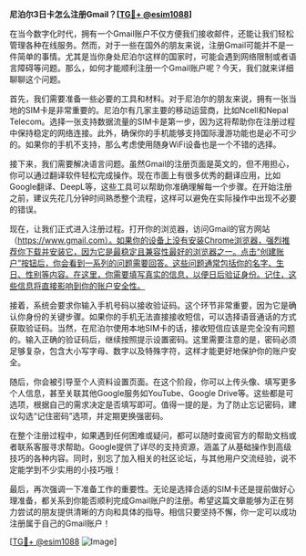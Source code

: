 **尼泊尔3日卡怎么注册Gmail？[[TG💪+ @esim1088](https://t.me/s/esim1088)]**

在当今数字化时代，拥有一个Gmail账户不仅方便我们接收邮件，还能让我们轻松管理各种在线服务。然而，对于一些在国外的朋友来说，注册Gmail可能并不是一件简单的事情。尤其是当你身处尼泊尔这样的国家时，可能会遇到网络限制或者语言障碍等问题。那么，如何才能顺利注册一个Gmail账户呢？今天，我们就来详细聊聊这个问题。

首先，我们需要准备一些必要的工具和材料。对于尼泊尔的朋友来说，拥有一张当地的SIM卡是非常重要的。尼泊尔有几家主要的移动运营商，比如Ncell和Nepal Telecom。选择一张支持数据流量的SIM卡是第一步，因为这将帮助你在注册过程中保持稳定的网络连接。此外，确保你的手机能够支持国际漫游功能也是必不可少的。如果你的手机不支持，那么考虑使用随身WiFi设备也是一个不错的选择。

接下来，我们需要解决语言问题。虽然Gmail的注册页面是英文的，但不用担心，你可以通过翻译软件轻松完成操作。现在市面上有很多优秀的翻译应用，比如Google翻译、DeepL等，这些工具可以帮助你准确理解每一个步骤。在开始注册之前，建议先花几分钟时间熟悉整个流程，这样可以避免在实际操作中出现不必要的错误。

现在，让我们正式进入注册过程。打开你的浏览器，访问Gmail的官方网站（https://www.gmail.com）。如果你的设备上没有安装Chrome浏览器，强烈推荐你下载并安装它，因为它是最稳定且兼容性最好的浏览器之一。点击“创建账户”按钮后，你会看到一系列的问题需要回答。这些问题通常包括你的名字、生日、性别等内容。在这里，你需要填写真实的信息，以便日后验证身份。记住，这些信息将直接影响到你的账户安全性。

接着，系统会要求你输入手机号码以接收验证码。这个环节非常重要，因为它是确认你身份的关键步骤。如果你的手机无法直接接收短信，可以选择语音通话的方式获取验证码。当然，在尼泊尔使用本地SIM卡的话，接收短信应该是完全没有问题的。输入正确的验证码后，继续按照提示设置密码。这里需要注意的是，密码必须足够复杂，包含大小写字母、数字以及特殊字符，这样才能更好地保护你的账户安全。

随后，你会被引导至个人资料设置页面。在这个阶段，你可以上传头像、填写更多个人信息，甚至关联其他Google服务如YouTube、Google Drive等。这些都是可选项，根据自己的需求决定是否填写即可。值得一提的是，为了防止忘记密码，建议勾选“记住密码”选项，并定期更换强密码。

在整个注册过程中，如果遇到任何困难或疑问，都可以随时查阅官方的帮助文档或者联系客服寻求帮助。Google提供了详尽的支持资源，涵盖了从基础操作到高级技巧的各种内容。同时，别忘了加入相关的社区论坛，与其他用户交流经验，说不定能学到不少实用的小技巧哦！

最后，再次强调一下准备工作的重要性。无论是选择合适的SIM卡还是提前做好心理准备，都关系到你能否顺利完成Gmail账户的注册。希望这篇文章能够为正在努力尝试的朋友提供清晰的方向和具体的指导。相信只要坚持不懈，你一定可以成功注册属于自己的Gmail账户！

[[TG💪+ @esim1088](https://t.me/s/esim1088) ![Image](https://i.postimg.cc/4NQfJmqS/Snipaste-2025-05-13-00-14-12.png)]